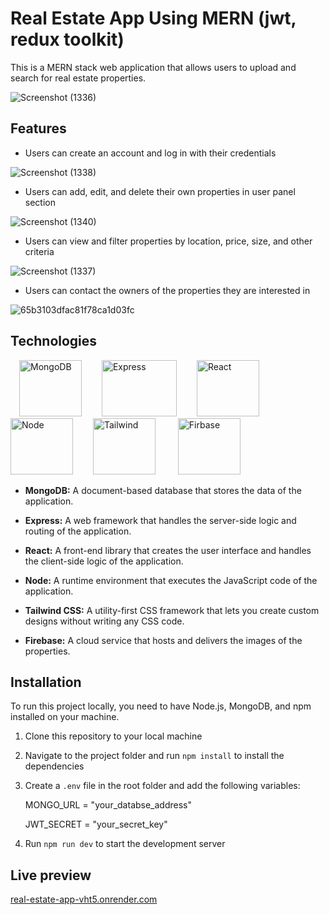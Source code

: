 
# Real Estate App Using MERN (jwt, redux toolkit)

This is a MERN stack web application that allows users to upload and search for real estate properties.

![Screenshot (1336)](https://github.com/ranamostafa229/real_estate_app/assets/57458722/fa50ee49-98f3-46be-bdea-c197bf49bfb0)

## Features

- Users can create an account and log in with their credentials

![Screenshot (1338)](https://github.com/ranamostafa229/real_estate_app/assets/57458722/013567fc-dca6-45b4-adfd-47b480717938)

- Users can add, edit, and delete their own properties in user panel section

![Screenshot (1340)](https://github.com/ranamostafa229/real_estate_app/assets/57458722/3bee2afe-3209-4b64-a74c-743462e6b8c2) 

- Users can view and filter properties by location, price, size, and other criteria
  
 ![Screenshot (1337)](https://github.com/ranamostafa229/real_estate_app/assets/57458722/2fe213ba-a6c7-4fd6-9d1d-b316d06f3910)
  
- Users can contact the owners of the properties they are interested in

 ![65b3103dfac81f78ca1d03fc](https://github.com/ranamostafa229/real_estate_app/assets/57458722/b802eb6a-f370-4cf3-a940-d6324ea6de58)


## Technologies
<p align="left">
  &emsp;<img src="https://cdn.icon-icons.com/icons2/2415/PNG/512/mongodb_plain_wordmark_logo_icon_146423.png" alt="MongoDB" width="100" height="90"/>&emsp;&emsp;
  <img src="https://devtechnosys.com/insights/wp-content/uploads/2019/06/express-js-logo.png" alt="Express" width="120" height="90"/>&emsp;&emsp;
  <img src="https://cdn.freebiesupply.com/logos/large/2x/react-logo-png-transparent.png" alt="React" width="100" height="90" />&emsp;
  <img src="https://download.logo.wine/logo/Node.js/Node.js-Logo.wine.png" alt="Node" width="100" height="90" />&emsp;&emsp;
  <img src="https://www.sotatek.com/wp-content/uploads/2021/04/Tailwinds-CSS-768x769.png" alt="Tailwind" width="100" height="90" />
  &emsp;&emsp;
  <img src="https://th.bing.com/th/id/R.6e54c791dc8bd9e8ec9cc09a3cb9e30f?rik=WZ6GV2j%2bNRuA8A&pid=ImgRaw&r=0&sres=1&sresct=1" alt="Firbase" width="100" height="90" />
</p>

- <b>MongoDB:</b> A document-based database that stores the data of the application.

- <b>Express:</b> A web framework that handles the server-side logic and routing of the application.
  
- <b>React:</b> A front-end library that creates the user interface and handles the client-side logic of the application.

- <b>Node:</b> A runtime environment that executes the JavaScript code of the application.

- <b>Tailwind CSS:</b> A utility-first CSS framework that lets you create custom designs without writing any CSS code.

- <b>Firebase:</b> A cloud service that hosts and delivers the images of the properties.

## Installation

To run this project locally, you need to have Node.js, MongoDB, and npm installed on your machine.

1. Clone this repository to your local machine
2. Navigate to the project folder and run `npm install` to install the dependencies
3. Create a `.env` file in the root folder and add the following variables:
   
   MONGO_URL = "your_databse_address"
   
   JWT_SECRET = "your_secret_key"
5. Run `npm run dev` to start the development server

## Live preview

<a href="real-estate-app-vht5.onrender.com">real-estate-app-vht5.onrender.com</a> 
